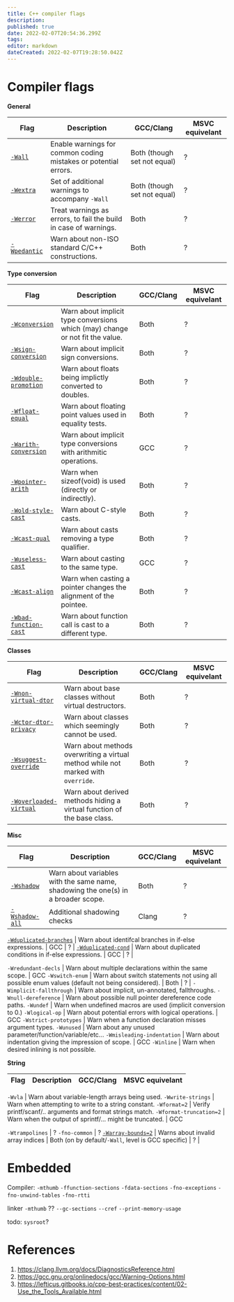 ```yaml
---
title: C++ compiler flags
description: 
published: true
date: 2022-02-07T20:54:36.299Z
tags: 
editor: markdown
dateCreated: 2022-02-07T19:28:50.042Z
---
```


# Compiler flags

**General**

Flag | Description | GCC/Clang | MSVC equivelant |
--- | --- | --- | --- |
[`-Wall`](https://clang.llvm.org/docs/DiagnosticsReference.html#wall) | Enable warnings for common coding mistakes or potential errors. | Both (though set not equal) | ? |
[`-Wextra`](https://clang.llvm.org/docs/DiagnosticsReference.html#wextra) | Set of additional warnings to accompany `-Wall` | Both (though set not equal) | ? |
[`-Werror`](https://gcc.gnu.org/onlinedocs/gcc/Warning-Options.html) | Treat warnings as errors, to fail the build in case of warnings. | Both | ? |
[`-Wpedantic`](https://gcc.gnu.org/onlinedocs/gcc/Warning-Options.html) | Warn about non-ISO standard C/C++ constructions. | Both | ? |

**Type conversion**

Flag | Description | GCC/Clang | MSVC equivelant |
--- | --- | --- | --- |
[`-Wconversion`](https://clang.llvm.org/docs/DiagnosticsReference.html#wconversion) | Warn about implicit type conversions which (may) change or not fit the value. | Both | ? |
[`-Wsign-conversion`](https://clang.llvm.org/docs/DiagnosticsReference.html#wsign-conversion) | Warn about implicit sign conversions. | Both | ? |
[`-Wdouble-promotion`](https://clang.llvm.org/docs/DiagnosticsReference.html#wdouble-promotion) | Warn about floats being implictly converted to doubles. | Both | ? |
[`-Wfloat-equal`](https://clang.llvm.org/docs/DiagnosticsReference.html#wfloat-equal) | Warn about floating point values used in equality tests. | Both | ? |
[`-Warith-conversion`](https://gcc.gnu.org/onlinedocs/gcc/Warning-Options.html) | Warn about implicit type conversions with arithmitic operations. | GCC | ? |
[`-Wpointer-arith`](https://clang.llvm.org/docs/DiagnosticsReference.html#wpointer-arith) | Warn when sizeof(void) is used (directly or indirectly). | Both | ? |
[`-Wold-style-cast`](https://clang.llvm.org/docs/DiagnosticsReference.html#wold-style-cast) | Warn about C-style casts. | Both | ? |
[`-Wcast-qual`](https://clang.llvm.org/docs/DiagnosticsReference.html#wcast-qual) | Warn about casts removing a type qualifier. | Both | ? |
[`-Wuseless-cast`](https://gcc.gnu.org/onlinedocs/gcc/C_002b_002b-Dialect-Options.html) | Warn about casting to the same type. | GCC | ? |
[`-Wcast-align`](https://clang.llvm.org/docs/DiagnosticsReference.html#wcast-align) | Warn when casting a pointer changes the alignment of the pointee. | Both | ? |
[`-Wbad-function-cast`](https://clang.llvm.org/docs/DiagnosticsReference.html#wbad-function-cast) | Warn about function call is cast to a different type. | Both | ? |

**Classes**

Flag | Description | GCC/Clang | MSVC equivelant |
--- | --- | --- | --- |
[`-Wnon-virtual-dtor`](https://clang.llvm.org/docs/DiagnosticsReference.html#wnon-virtual-dtor) | Warn about base classes without virtual destructors. | Both | ? |
[`-Wctor-dtor-privacy`](https://gcc.gnu.org/onlinedocs/gcc/C_002b_002b-Dialect-Options.html) | Warn about classes which seemingly cannot be used. | Both | ? |
[`-Wsuggest-override`](https://clang.llvm.org/docs/DiagnosticsReference.html#wsuggest-override) | Warn about methods overwriting a virtual method while not marked with `override`. | Both | ? |
[`-Woverloaded-virtual`](https://clang.llvm.org/docs/DiagnosticsReference.html#woverloaded-virtual) | Warn about derived methods hiding a virtual function of the base class. | Both | ? |


**Misc**

Flag | Description | GCC/Clang | MSVC equivelant |
--- | --- | --- | --- |
[`-Wshadow`](https://clang.llvm.org/docs/DiagnosticsReference.html#wshadow) | Warn about variables with the same name, shadowing the one(s) in a broader scope. | Both | ? |
[`-Wshadow-all`](https://clang.llvm.org/docs/DiagnosticsReference.html#wshadow-all) | Additional shadowing checks | Clang | ? |

[`-Wduplicated-branches`](https://gcc.gnu.org/onlinedocs/gcc/Warning-Options.html) | Warn about identifcal branches in if-else expressions. | GCC | ? |
[`-Wduplicated-cond`](https://gcc.gnu.org/onlinedocs/gcc/Warning-Options.html) | Warn about duplicated conditions in if-else expressions. | GCC | ? |

`-Wredundant-decls` | Warn about multiple declarations within the same scope. | GCC
`-Wswitch-enum` | Warn about switch statements not using all possible enum values (default not being considered). | Both | ? |
`-Wimplicit-fallthrough` | Warn about implicit, un-annotated, fallthroughs.
`-Wnull-dereference` | Warn about possible null pointer dereference code paths.
`-Wundef` | Warn when undefined macros are used (implicit conversion to 0.)
`-Wlogical-op` | Warn about potential errors with logical operations. | GCC
`-Wstrict-prototypes` | Warn when a function declaration misses argument types.
`-Wunused` | Warn about any unused parameter/function/variable/etc...
`-Wmisleading-indentation` | Warn about indentation giving the impression of scope. | GCC
`-Winline` | Warn when desired inlining is not possible.


**String**

Flag | Description | GCC/Clang | MSVC equivelant |
--- | --- | --- | --- |

`-Wvla` | Warn about variable-length arrays being used.
`-Wwrite-strings` | Warn when attempting to write to a string constant.
`-Wformat=2` | Verify printf/scanf/.. arguments and format strings match.
`-Wformat-truncation=2` | Warn when the output of sprintf/... might be truncated. | GCC

`-Wtrampolines` | ?
`-fno-common` | ?
[`-Warray-bounds=2`](https://clang.llvm.org/docs/DiagnosticsReference.html#warray-bounds) | Warns about invalid array indices | Both (on by default/`-Wall`, level is GCC specific) | ? |


# Embedded

Compiler:
`-mthumb`
`-ffunction-sections`
`-fdata-sections`
`-fno-exceptions`
`-fno-unwind-tables`
`-fno-rtti`

linker
`-mthumb` ??
`--gc-sections`
`--cref`
`--print-memory-usage`

todo: `sysroot`?

# References

1. https://clang.llvm.org/docs/DiagnosticsReference.html
1. https://gcc.gnu.org/onlinedocs/gcc/Warning-Options.html
1. https://lefticus.gitbooks.io/cpp-best-practices/content/02-Use_the_Tools_Available.html
